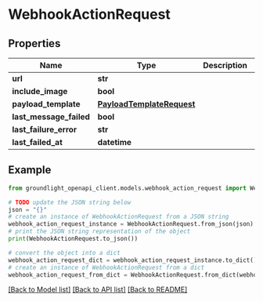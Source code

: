 # WebhookActionRequest


## Properties

Name | Type | Description | Notes
------------ | ------------- | ------------- | -------------
**url** | **str** |  | 
**include_image** | **bool** |  | [optional] 
**payload_template** | [**PayloadTemplateRequest**](PayloadTemplateRequest.md) |  | [optional] 
**last_message_failed** | **bool** |  | [optional] 
**last_failure_error** | **str** |  | [optional] 
**last_failed_at** | **datetime** |  | [optional] 

## Example

```python
from groundlight_openapi_client.models.webhook_action_request import WebhookActionRequest

# TODO update the JSON string below
json = "{}"
# create an instance of WebhookActionRequest from a JSON string
webhook_action_request_instance = WebhookActionRequest.from_json(json)
# print the JSON string representation of the object
print(WebhookActionRequest.to_json())

# convert the object into a dict
webhook_action_request_dict = webhook_action_request_instance.to_dict()
# create an instance of WebhookActionRequest from a dict
webhook_action_request_from_dict = WebhookActionRequest.from_dict(webhook_action_request_dict)
```
[[Back to Model list]](../README.md#documentation-for-models) [[Back to API list]](../README.md#documentation-for-api-endpoints) [[Back to README]](../README.md)


